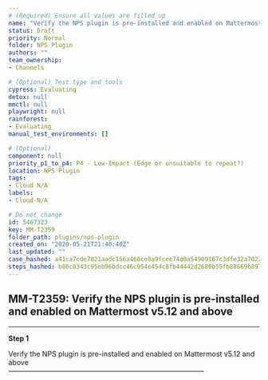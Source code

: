 ```yaml
---
# (Required) Ensure all values are filled up
name: "Verify the NPS plugin is pre-installed and enabled on Mattermost v5.12 and above"
status: Draft
priority: Normal
folder: NPS Plugin
authors: ""
team_ownership: 
- Channels

# (Optional) Test type and tools
cypress: Evaluating
detox: null
mmctl: null
playwright: null
rainforest: 
- Evaluating
manual_test_environments: []

# (Optional)
component: null
priority_p1_to_p4: P4 - Low-Impact (Edge or unsuitable to repeat?)
location: NPS Plugin
tags: 
- Cloud N/A
labels: 
- Cloud-N/A

# Do not change
id: 5467323
key: MM-T2359
folder_path: plugins/nps-plugin
created_on: "2020-05-21T21:40:40Z"
last_updated: ""
case_hashed: a41ca7cde7821aadc156a460ce8a9fcee74d0a54909167c3dfe32a70228ec4541a36426ce3b35c3c5fca5fb9583d52a6
steps_hashed: b86c0343c95eb96bdcc46c954e454c8fb44442d2680b55fb88669b8977a61495fd162417c519ab3bb01b930d17109488
---
```


## MM-T2359: Verify the NPS plugin is pre-installed and enabled on Mattermost v5.12 and above

---

**Step 1**

Verify the NPS plugin is pre-installed and enabled on Mattermost v5.12 and above\
————————————————————————————
